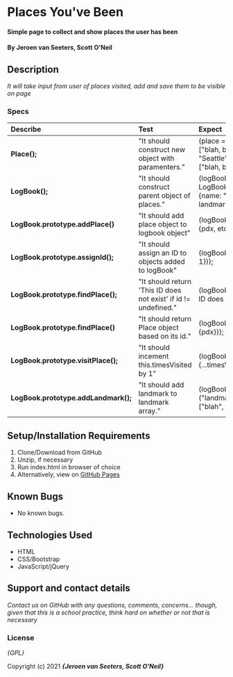 # Places You've Been

#### Simple page to collect and show places the user has been

#### By **Jeroen van Seeters, Scott O'Neil**

## Description

_It will take input from user of places visited, add and save them to be visible on page_


### Specs

| Describe | Test | Expect |
| :-------------     | :------------- | :------------- |
| **Place();** | "It should construct new object with paramenters." | (place = new Place("Seattle", "Rainy City", ["blah, blah, blah"])).toEqual(place = {name: "Seattle", nickName:"Rainy City", landMarks: ["blah, blah, blah"]}); |
| **LogBook();** | "It should construct parent object of places." | (logBook = new LogBook(pdx).toEqual(logBook = {Place: {name: "Portland", nickName: "PDX", landmarks: ["etc, etc, etc"]}})) |
| **LogBook.prototype.addPlace()** | "It should add place object to logbook object" | (logBook.addplace(pdx).toEqual(logBook = {pdx, etc, etc})) |
| **LogBook.prototype.assignId();** | "It should assign an ID to objects added to logBook" | (logBook.addPlace(pdx).toEqual(Place: {...id: 1})); |
| **LogBook.prototype.findPlace();** | "It should return 'This ID does not exist' if id != undefined." | (logBook.prototype.findPlace(5).toEqual('This ID does not exist'));
 | **LogBook.prototype.findPlace()** | "It should return Place object based on its id." | (logBook.prototype.findPlace(1).toEqual(Place: {pdx})); |
 | **LogBook.prototype.visitPlace();** | "It should incement this.timesVisited by 1" | (logBook.visitPlace(1)).toEqual(Place {...timesVisited: +1}); |
 | **LogBook.prototype.addLandmark();** | "It should add landmark to landmark array." | (logBook.addLandmark(1, ("landmark"))).toEqual(Place {landmarks: ["blah", "blah", "landmark"]}) |

## Setup/Installation Requirements

1. Clone/Download from GitHub
2. Unzip, if necessary
3. Run index.html in browser of choice
4. Alternatively, view on [GitHub Pages]()

## Known Bugs

* No known bugs.

## Technologies Used

* HTML
* CSS/Bootstrap
* JavaScript/jQuery

## Support and contact details

_Contact us on GitHub with any questions, comments, concerns... though, given that this is a school practice, think hard on whether or not that is necessary_

### License

*{GPL}*

Copyright (c) 2021 **_{Jeroen van Seeters, Scott O'Neil}_**
